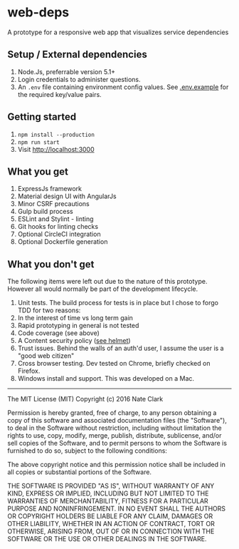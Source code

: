 # web-deps
A prototype for a responsive web app that visualizes service dependencies

## Setup / External dependencies

1. Node.Js, preferrable version 5.1+
1. Login credentials to administer questions.
1. An `.env` file containing environment config values. See [.env.example](.env.example) for the required key/value pairs.

## Getting started

1. `npm install --production`
1. `npm run start`
1. Visit [http://localhost:3000](http://localhost:3000)

## What you get

1. ExpressJs framework
1. Material design UI with AngularJs
1. Minor CSRF precautions
1. Gulp build process
1. ESLint and Stylint - linting
1. Git hooks for linting checks
1. Optional CircleCI integration
1. Optional Dockerfile generation

## What you don't get

The following items were left out due to the nature of this prototype. However all would normally be part of the development lifecycle.

1. Unit tests. The build process for tests is in place but I chose to forgo TDD for two reasons:
  1. In the interest of time vs long term gain
  1. Rapid prototyping in general is not tested
1. Code coverage (see above)
1. A Content security policy ([see helmet](https://github.com/helmetjs/helmet))
1. Trust issues. Behind the walls of an auth'd user, I assume the user is a "good web citizen"
1. Cross browser testing. Dev tested on Chrome, briefly checked on Firefox.
1. Windows install and support. This was developed on a Mac.

---

The MIT License (MIT) Copyright (c) 2016 Nate Clark

Permission is hereby granted, free of charge, to any person obtaining
a copy of this software and associated documentation files (the
"Software"), to deal in the Software without restriction, including
without limitation the rights to use, copy, modify, merge, publish,
distribute, sublicense, and/or sell copies of the Software, and to
permit persons to whom the Software is furnished to do so, subject to
the following conditions:

The above copyright notice and this permission notice shall be
included in all copies or substantial portions of the Software.

THE SOFTWARE IS PROVIDED "AS IS", WITHOUT WARRANTY OF ANY KIND,
EXPRESS OR IMPLIED, INCLUDING BUT NOT LIMITED TO THE WARRANTIES OF
MERCHANTABILITY, FITNESS FOR A PARTICULAR PURPOSE AND
NONINFRINGEMENT. IN NO EVENT SHALL THE AUTHORS OR COPYRIGHT HOLDERS BE
LIABLE FOR ANY CLAIM, DAMAGES OR OTHER LIABILITY, WHETHER IN AN ACTION
OF CONTRACT, TORT OR OTHERWISE, ARISING FROM, OUT OF OR IN CONNECTION
WITH THE SOFTWARE OR THE USE OR OTHER DEALINGS IN THE SOFTWARE.
